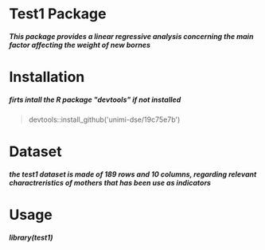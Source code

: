 # Test1 Package
##### This package provides a linear regressive analysis concerning the main factor affecting the weight of new bornes

# Installation

 ##### firts intall the R package "devtools" if not installed
> devtools::install_github('unimi-dse/19c75e7b')

# Dataset
##### the test1 dataset is made of 189 rows and 10 columns, regarding relevant charactreristics of mothers that has been use as indicators

# Usage
##### library(test1)


